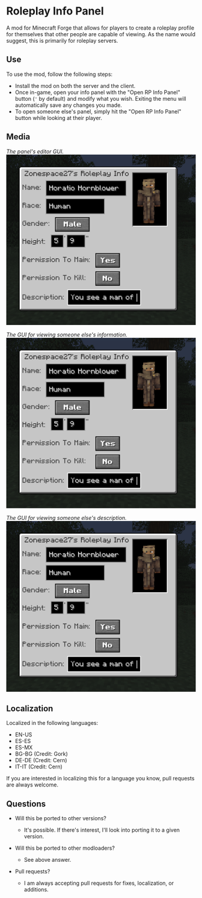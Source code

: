# Roleplay Info Panel

A mod for Minecraft Forge that allows for players to create a roleplay profile for themselves that other people are capable of viewing. As the name would suggest, this is primarily for roleplay servers.

## Use

To use the mod, follow the following steps:

- Install the mod on both the server and the client.
- Once in-game, open your info panel with the "Open RP Info Panel" button (`'` by default) and modify what you wish. Exiting the menu will automatically save any changes you made.
- To open someone else's panel, simply hit the "Open RP Info Panel" button while looking at their player.

## Media

_The panel's editor GUI._
![Editor UI](https://github.com/Zonespace27/RP-Info-Panel/blob/main/src/main/resources/github/info_edit_panel.png?raw=true)

_The GUI for viewing someone else's information._
![Viewing UI](https://github.com/Zonespace27/RP-Info-Panel/blob/main/src/main/resources/github/info_edit_panel.png?raw=true)

_The GUI for viewing someone else's description._
![Description Viewing UI](https://github.com/Zonespace27/RP-Info-Panel/blob/main/src/main/resources/github/info_edit_panel.png?raw=true)

## Localization

Localized in the following languages:

- EN-US
- ES-ES
- ES-MX
- BG-BG (Credit: Gork)
- DE-DE (Credit: Cern)
- IT-IT (Credit: Cern)

If you are interested in localizing this for a language you know, pull requests are always welcome.

## Questions

- Will this be ported to other versions?

  - It's possible. If there's interest, I'll look into porting it to a given version.

- Will this be ported to other modloaders?

  - See above answer.

- Pull requests?
  - I am always accepting pull requests for fixes, localization, or additions.
